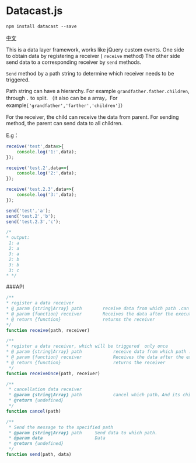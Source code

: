 # Datacast.js


```
npm install datacast --save
```

[中文](README.md)


This is a data layer framework, works like jQuery custom events. One side to obtain data by registering a receiver ( `receive` method)
The other side send data to a corresponding receiver by `send` methods.

`Send` method by a path string to determine which receiver needs to be triggered.
 
Path string can have a hierarchy. For example `grandfather.father.children`,  through `.` to split.
（it also can be a array，For example`['grandfather','farther','children']`）

For the receiver, the child can receive the data from parent. For sending method, the parent can send data to all children.

E.g：
```javascript
receive('test',data=>{
    console.log('1:',data);
});

receive('test.2',data=>{
    console.log('2:',data);
});

receive('test.2.3',data=>{
    console.log('3:',data);
});

send('test','a');
send('test.2','b');
send('test.2.3','c');

/*
* output:
 1: a
 2: a
 3: a
 2: b
 3: b
 3: c
* */
```

###API


```javascript
/**
* register a data receiver
* @ param {string|Array} path        receive data from which path .can be a string or array (the string through the '. 'to split level)
* @ param {function} receiver        Receives the data after the execution of the callback function, the callback function accepts two parameters (data: data, path: the path string)
* @ return {function}                returns the receiver
*/
function receive(path, receiver)
```

```javascript
/**
* register a data receiver, which will be triggered  only once
* @ param {string|Array} path            receive data from which path .can be a string or array (the string through the '. 'to split level)
* @ param {function} receiver            Receives the data after the execution of the callback function, the callback function accepts two parameters (data: data, path: the path string)
* @ return {function}                    returns the receiver
 */
function receiveOnce(path, receiver)
```

```javascript
/**
 * cancellation data receiver
 * @param {string|Array} path            cancel which path，And its children.can be a string or array(the string through the '. 'to split level)
 * @return {undefined}
 */
function cancel(path)
```

```javascript
/**
 * Send the message to the specified path
 * @param {string|Array} path     Send data to which path.
 * @param data                    Data
 * @return {undefined}
 */
function send(path, data)
```
